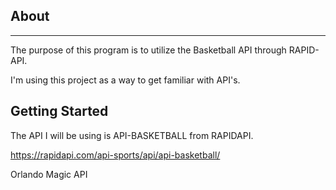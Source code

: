 ## About
------
The purpose of this program is to utilize the Basketball API through RAPID-API. 

I'm using this project as a way to get familiar with API's.

## Getting Started

The API I will be using is API-BASKETBALL from RAPIDAPI.

https://rapidapi.com/api-sports/api/api-basketball/

Orlando Magic API 
